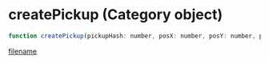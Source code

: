 # createPickup (Category object)

```js
function createPickup(pickupHash: number, posX: number, posY: number, posZ: number, p4: int, value: int, p6: boolean, modelHash: number): number
```

[filename](createPickup_m.md ':include')